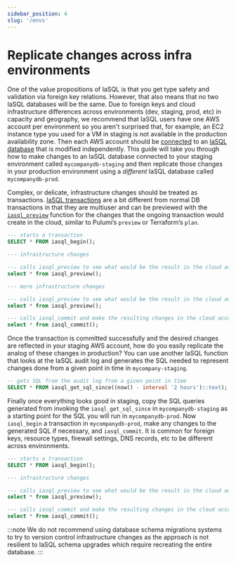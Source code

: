 ```yaml
---
sidebar_position: 4
slug: '/envs'
---
```


# Replicate changes across infra environments

One of the value propositions of IaSQL is that you get type safety and validation via foreign key relations. However, that also means that no two IaSQL databases will be the same. Due to foreign keys and cloud infrastructure differences across environments (dev, staging, prod, etc) in capacity and geography, we recommend that IaSQL users have one AWS account per environment so you aren't surprised that, for example, an EC2 instance type you used for a VM in staging is not available in the production availability zone. Then each AWS account should be [connected](./aws.mdx) to an [IaSQL database](../concepts/db.md) that is modified independently. This guide will take you through how to make changes to an IaSQL database connected to your staging environment called `mycompanydb-staging` and then replicate those changes in your production environment using a *different* IaSQL database called `mycompanydb-prod`.

Complex, or delicate, infrastructure changes should be treated as transactions. [IaSQL transactions](../concepts/transaction.md) are a bit different from normal DB transactions in that they are multiuser and can be previewed with the [`iasql_preview`](../modules/builtin/iasql_functions.md) function for the changes that the ongoing transaction would create in the cloud, similar to Pulumi’s `preview` or Terraform’s `plan`.

```sql title="mycompanydb-staging"
--- starts a transaction
SELECT * FROM iasql_begin();

--- infrastructure changes

--- calls iasql_preview to see what would be the result in the cloud account
select * from iasql_preview();

--- more infrastructure changes

--- calls iasql_preview to see what would be the result in the cloud account
select * from iasql_preview();

--- calls iasql_commit and make the resulting changes in the cloud account
select * from iasql_commit();
```

Once the transaction is committed successfully and the desired changes are reflected in your staging AWS account, how do you easily replicate the analog of these changes in production? You can use another IaSQL function that looks at the IaSQL audit log and generates the SQL needed to represent changes done from a given point in time in `mycompany-staging`.

```sql title="mycompanydb-staging"
-- gets SQL from the audit log from a given point in time
SELECT * FROM iasql_get_sql_since((now() - interval '2 hours')::text);
```

Finally once everything looks good in staging, copy the SQL queries generated from invoking the `iasql_get_sql_since` in `mycompanydb-staging` as a starting point for the SQL you will run in `mycompanydb-prod`. Now `iasql_begin` a transaction in `mycompanydb-prod`, make any changes to the generated SQL if necessary, and `iasql_commit`. It is common for foreign keys, resource types, firewall settings, DNS records, etc to be different across environments.

```sql title="mycompanydb-prod"
--- starts a transaction
SELECT * FROM iasql_begin();

--- infrastructure changes

--- calls iasql_preview to see what would be the result in the cloud account
select * from iasql_preview();

--- calls iasql_commit and make the resulting changes in the cloud account
select * from iasql_commit();
```

<!-- TODO add mention to how-to guide on peer reviewing transactions -->
:::note
We do not recommend using database schema migrations systems to try to version control infrastructure changes as the approach is not resilient to IaSQL schema upgrades which require recreating the entire database.
:::
